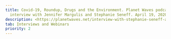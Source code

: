 ```yaml
---
title: Covid-19, Roundup, Drugs and the Environment. Planet Waves podcast
  interview with Jennifer Margulis and Stephanie Seneff. April 19, 2020
description: <https://planetwaves.net/interview-with-stephanie-seneff-and-jennifer-margulis/>
tab: Interviews and Webinars
priority: 2
---
```

